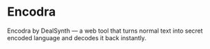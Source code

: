 # Encodra
Encodra by DealSynth — a web tool that turns normal text into secret encoded language and decodes it back instantly.
